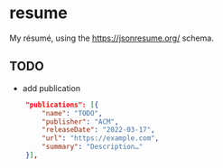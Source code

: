 # resume
My résumé, using the https://jsonresume.org/ schema.

## TODO

- add publication

``` json
    "publications": [{
        "name": "TODO",
        "publisher": "ACM",
        "releaseDate": "2022-03-17",
        "url": "https://example.com",
        "summary": "Description…"
    }],
```

